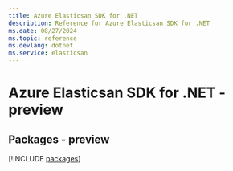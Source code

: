 ```yaml
---
title: Azure Elasticsan SDK for .NET
description: Reference for Azure Elasticsan SDK for .NET
ms.date: 08/27/2024
ms.topic: reference
ms.devlang: dotnet
ms.service: elasticsan
---
```

# Azure Elasticsan SDK for .NET - preview
## Packages - preview
[!INCLUDE [packages](elasticsan-index.md)]